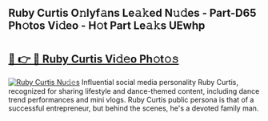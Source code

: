 ## Ruby Curtis O𝚗lyf𝚊ns Le𝚊𝚔ed N𝚞𝚍es - Part-D65 Ph𝚘tos Vi𝚍eo - H𝚘t Part Le𝚊𝚔s UEwhp

# <h2><a href="http://hf4pzi.feru.top/?c=Ruby+Curtis">🔗 👉 🔴 Ruby Curtis Vi𝚍𝚎o Ph𝚘t𝚘𝚜</a></h2>

[![Ruby Curtis Nu𝚍𝚎s](https://i.imgur.com/0TWrTi3.gif)](http://hf4pzi.feru.top/?c=Ruby+Curtis)
Influential social media personality Ruby Curtis, recognized for sharing lifestyle and dance-themed content, including dance trend performances and mini vlogs. Ruby Curtis public persona is that of a successful entrepreneur, but behind the scenes, he's a devoted family man. 
